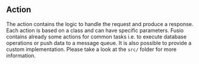 
## Action

The action contains the logic to handle the request and produce a response. Each
action is based on a class and can have specific parameters. Fusio contains 
already some actions for common tasks i.e. to execute database operations or 
push data to a message queue. It is also possible to provide a custom 
implementation. Please take a look at the `src/` folder for more information.
